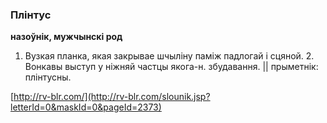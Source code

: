 ### Плінтус
**назоўнік, мужчынскі род**

1. Вузкая планка, якая закрывае шчыліну паміж падлогай і сцяной. 2. Вонкавы выступ у ніжняй частцы якога-н. збудавання. || прыметнік: плінтусны.

<a rel="author">[http://rv-blr.com/](http://rv-blr.com/slounik.jsp?letterId=0&maskId=0&pageId=2373)</a>

